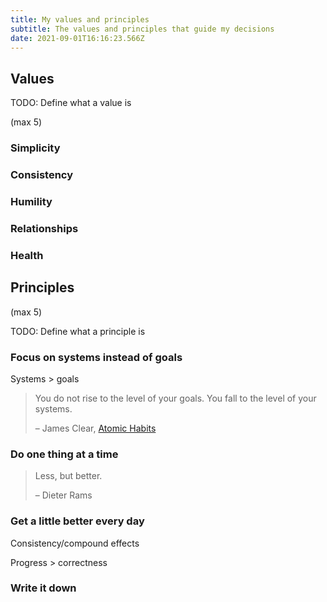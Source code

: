 ```yaml
---
title: My values and principles
subtitle: The values and principles that guide my decisions
date: 2021-09-01T16:16:23.566Z
---
```

## Values

TODO: Define what a value is

(max 5)

### Simplicity

### Consistency

### Humility

### Relationships

### Health

## Principles

(max 5)

TODO: Define what a principle is

### Focus on systems instead of goals

Systems > goals

> You do not rise to the level of your goals. You fall to the level of your systems.
>
> – James Clear, [Atomic Habits](https://jamesclear.com/atomic-habits)

### Do one thing at a time

> Less, but better.
>
> – Dieter Rams

### Get a little better every day

Consistency/compound effects

Progress > correctness

### Write it down